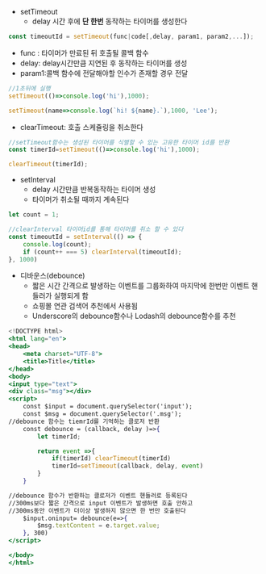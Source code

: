- setTimeout
    - delay 시간 후에 **단 한번** 동작하는 타이머를 생성한다

```jsx
const timeoutId = setTimeout(func|code[,delay, param1, param2,...]);
```

- func : 타이머가 만료된 뒤 호출될 콜백 함수
- delay: delay시간만큼 지연된 후 동작하는 타이머를 생성
- param1:콜백 함수에 전달해야할 인수가 존재할 경우 전달

```jsx
//1초뒤에 실행
setTimeout(()=>console.log('hi'),1000);

setTimeout(name=>console.log(`hi! ${name}.`),1000, 'Lee');
```

- clearTimeout: 호출 스케쥴링을 취소한다

```jsx
//setTimeout함수는 생성된 타이머를 식별할 수 있는 고유한 타이머 id를 반환
const timerId=setTimeout(()=>console.log('hi'),1000);

clearTimeout(timerId);
```

- setInterval
    - delay 시간만큼 반복동작하는 타이머 생성
    - 타이머가 취소될 때까지 계속된다

```jsx
let count = 1;

//clearInterval 타이머id를 통해 타이머를 취소 할 수 있다
const timeoutId = setInterval(() => {
    console.log(count);
    if (count++ === 5) clearInterval(timeoutId);
}, 1000)
```

- 디바운스(debounce)
    - 짧은 시간 간격으로 발생하는 이벤트를 그룹화하여 마지막에 한번만 이벤트 핸들러가 실행되게 함
    - 쇼핑몰 연관 검색어 추천에서 사용됨
    - Underscore의 debounce함수나 Lodash의 debounce함수를 추천

```jsx
<!DOCTYPE html>
<html lang="en">
<head>
    <meta charset="UTF-8">
    <title>Title</title>
</head>
<body>
<input type="text">
<div class="msg"></div>
<script>
    const $input = document.querySelector('input');
    const $msg = document.querySelector('.msg');
//debounce 함수는 tiemrId를 기억하는 클로저 반환
    const debounce = (callback, delay )=>{
        let timerId;

        return event =>{
            if(timerId) clearTimeout(timerId)
            timerId=setTimeout(callback, delay, event)
        }
    }

//debounce 함수가 반환하는 클로저가 이벤트 핸들러로 등록된다
//300ms보다 짧은 간격으로 input 이벤트가 발생하면 호출 안하고
//300ms동안 이벤트가 더이상 발생하지 않으면 한 번만 호출된다
    $input.oninput= debounce(e=>{
        $msg.textContent = e.target.value;
    }, 300)
</script>

</body>
</html>
```
